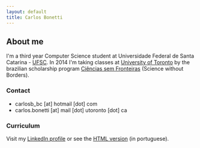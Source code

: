 ```yaml
---
layout: default
title: Carlos Bonetti
---
```


## About me

I'm a third year Computer Science student at Universidade Federal de Santa Catarina - [UFSC](http://ufsc.br/). In 2014 I'm taking classes at [University of Toronto](http://www.utoronto.ca/) by the brazilian scholarship program [Ciências sem Fronteiras](http://www.cienciasemfronteiras.gov.br/) (Science without Borders).

### Contact

* carlosb_bc [at] hotmail [dot] com
* carlos.bonetti [at] mail [dot] utoronto [dot] ca

### Curriculum

Visit my [LinkedIn profile](http://br.linkedin.com/pub/carlos-bonetti/37/862/7aa/) or see the [HTML version](/curriculum_pt.html) (in portuguese).
